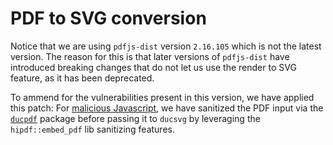 # PDF to SVG conversion

Notice that we are using `pdfjs-dist` version `2.16.105` which is not the latest version.
The reason for this is that later versions of `pdfjs-dist` have introduced breaking changes that do not let us use the render to SVG feature, as it has been deprecated.

To ammend for the vulnerabilities present in this version, we have applied this patch:
For [malicious Javascript](https://github.com/advisories/GHSA-wgrm-67xf-hhpq), we have sanitized the PDF input via the [`ducpdf`](packages/ducpdf/src/duc2pdf/Cargo.toml) package before passing it to `ducsvg` by leveraging the `hipdf::embed_pdf` lib sanitizing features. 